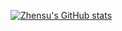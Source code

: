 [![Zhensu's GitHub stats](https://github-readme-stats.vercel.app/api?username=v587su&count_private=true&show_icons=true&theme=radical)](https://github.com/anuraghazra/github-readme-stats)
